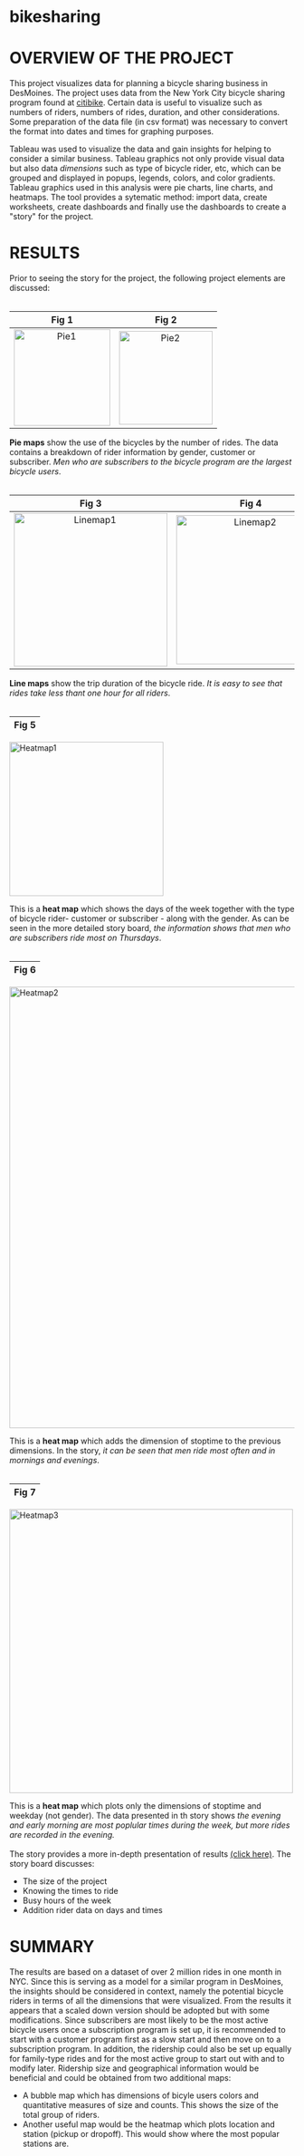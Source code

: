 # bikesharing

# OVERVIEW OF THE PROJECT

This project visualizes data for planning a bicycle sharing business in DesMoines.  The project uses data from the New York City bicycle sharing program found at [citibike](https://ride.citibikenyc.com/system-data). Certain data is useful to visualize such as numbers of riders, numbers of rides, duration, and other considerations.  Some preparation of the data file (in csv format) was necessary to convert the format into dates and times for graphing purposes.  
  
Tableau was used to visualize the data and gain insights for helping to consider a similar business.  Tableau graphics not only provide visual data but also data *dimensions* such as type of bicycle rider, etc, which can be grouped and displayed in popups, legends, colors, and color gradients. Tableau graphics used in this analysis were pie charts, line charts, and heatmaps.  The tool provides a sytematic method: import data, create worksheets, create dashboards and finally use the dashboards to create a "story" for the project.  


# RESULTS
  
  Prior to seeing the story for the project, the following project elements are discussed:<br><br>
  
  
  
  Fig 1  | Fig 2
  :--------:|:------------:
<img width="170" alt="Pie1" src="https://user-images.githubusercontent.com/85037467/134572525-162ceb7b-794a-4b44-b9ff-046485026e42.png">    |     <img width="165" alt="Pie2" src="https://user-images.githubusercontent.com/85037467/134572633-44b13230-b3c8-4c49-8d0a-d0debe492b48.png">

  
  **Pie maps** show the use of the bicycles by the number of rides.  The data contains a breakdown of rider information by gender, customer or subscriber.  *Men who are subscribers to the bicycle program are the largest bicycle users*.<br><br>
    
  
  
  
   Fig 3  | Fig 4
  :--------:|:------------:
<img width="271" alt="Linemap1" src="https://user-images.githubusercontent.com/85037467/134573159-9685de62-ae2f-4d3c-99cd-770b23da7e81.png">  |  <img width="263" alt="Linemap2" src="https://user-images.githubusercontent.com/85037467/134573190-e3accda0-feaa-4326-9550-5d1def6534b3.png">
  
  
  
  **Line maps** show the trip duration of the bicycle ride.  *It is easy to see that rides take less thant one hour for all riders*.<br><br>
  
  
  Fig 5  |
  :-----:|
  <img width="272" alt="Heatmap1" src="https://user-images.githubusercontent.com/85037467/134573277-fba8ee88-31db-4018-b24b-19ec04150b7a.png">
  
  
  This is a **heat map** which shows the days of the week together with the type of bicycle rider- customer or subscriber - along with the gender.  As can be seen in the more detailed story board, *the information shows that men who are subscribers ride most on Thursdays*.<br><br>
  
  Fig 6  |
  :-----:|
  <img width="779" alt="Heatmap2" src="https://user-images.githubusercontent.com/85037467/134573307-9ee009ac-3f64-4036-86b4-cd288bf900cd.png">
  
  This is a **heat map** which adds the dimension of stoptime to the previous dimensions.  In the story, *it can be seen that men ride most often and in mornings and evenings*.<br><br> 

  Fig 7  |
  :-----:|
  <img width="501" alt="Heatmap3" src="https://user-images.githubusercontent.com/85037467/134573344-9f2ae159-9ec6-49f3-a199-d19052549f8f.png">

  This is a **heat map** which plots only the dimensions of stoptime and weekday (not gender).  The data presented in th story shows *the evening and early morning are most poplular times during the week, but more rides are recorded in the evening.*<br><br>
  The story provides a more in-depth presentation of results [(click here)](https://public.tableau.com/app/profile/dan.o.neal/viz/DModule14prj/PieMapsStory). The story board discusses:<br>
  
  * The size of the project
  * Knowing the times to ride
  * Busy hours of the week
  * Addition rider data on days and times


# SUMMARY

  The results are based on a dataset of over 2 million rides in one month in NYC.  Since this is serving as a model for a similar program in DesMoines, the insights should be considered in context, namely the potential bicycle riders in terms of all the dimensions that were visualized.  From the results it appears that a scaled down version should be adopted but with some modifications.  Since subscribers are most likely to be the most active bicycle users once a subscription program is set up, it is recommended to start with a customer program first as a slow start and then move on to a subscription program.  In addition, the ridership could also be set up equally for family-type rides and for the most active group to start out with and to modify later.  Ridership size and geographical information would be beneficial and could be obtained from two additional maps:
  
  * A bubble map which has dimensions of bicyle users colors and quantitative measures of size and counts.  This shows the size of the total group of riders.
  * Another useful map would be the heatmap which plots location and station (pickup or dropoff).  This would show where the most popular stations are.<br>
  
  

